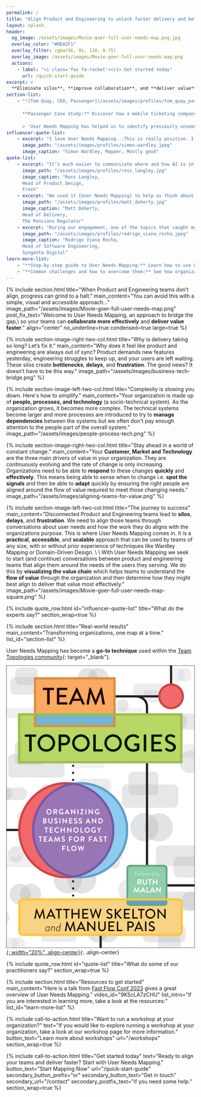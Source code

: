 ```yaml
---
permalink: /
title: "Align Product and Engineering to unlock faster delivery and better results."
layout: splash
header: 
  og_image: /assets/images/Movie-goer-full-user-needs-map.png.jpg
  overlay_color: "#0EA2F1"
  overlay_filter: rgba(56, 91, 110, 0.75)
  overlay_image: /assets/images/Movie-goer-full-user-needs-map.png
  actions: 
    - label: "<i class='fas fa-rocket'></i> Get started today"
      url: /quick-start-guide
excerpt: > 
  **Eliminate silos**, **improve collaboration**, and **deliver value** to your users **faster**.
section-list:
    - "![Tom Quay, CEO, Passenger](/assets/images/profiles/tom_quay_passenger.jpeg){: .align-right .author-avatar }
  
      **Passenger Case Study:** Discover how a mobile ticketing company used User Needs Mapping to disccover value streams and align their teams for optimal delivery. [Read the story.](/docs/case-studies/passenger)  
    
      > 'User Needs Mapping has helped us to identify previously unseen ways of organizing our teams and was a valuable part of applying Team Topologies at Passenger' Tom Quay, CEO, Passenger"
influencer-quote-list:
    - excerpt: "I love User Needs Mapping...This is really positive. I know it's not the full map but even thinking about the users, their needs and chain of components is a transformational change for many...give it some love"  
      image_path: "/assets/images/profiles/simon-wardley.jpeg"
      image_caption: "Simon Wardley, Mapper, Mostly good"
quote-list:
    - excerpt: "It’s much easier to communicate where and how AI is influencing a user or customer need with UNM than customer journey maps or service blueprints."  
      image_path: "/assets/images/profiles/ross_langley.jpg"
      image_caption: "Ross Langley,  
      Head of Product Design,  
      Fresh"
    - excerpt: "We used it [User Needs Mapping] to help us think about the service and platforms we needed to support Developers to do their work."  
      image_path: "/assets/images/profiles/matt_doherty.jpg"
      image_caption: "Matt Doherty,  
      Head of Delivery,  
      The Pensions Regulator"
    - excerpt: "During our engagement, one of the topics that caught my attention the most was User Needs Mapping, which helped us reconsider how internal services are provided"
      image_path: "/assets/images/profiles/rodrigo_viana_rocha.jpeg"
      image_caption: "Rodrigo Viana Rocha,  
      Head of Software Engineering,  
      Syngenta Digital"
learn-more-list:
    - "**Step-by-step guide to User Needs Mapping:** Learn how to use User Needs Mapping to align your teams around the needs of your users. [Read the guide.](/docs/introduction-to-user-needs-mapping)"
    - "**Common challenges and how to overcome them:** See how organizations have overcome common challenges with User Needs Mapping. [Read the article.](/docs/challenges)"
---
```


{% include section.html
    title="When Product and Engineering teams don’t align, progress can grind to a halt."
    main_content="You can avoid this with a simple, visual and accessible approach..."
    image_path="/assets/images/Movie-goer-full-user-needs-map.png"
    post_fix_text="Welcome to User Needs Mapping, an approach to bridge the gap,\\
    so your teams can **collaborate more effectively** and **deliver value faster**."
    align="center"
    no_underline=true
    condensed=true
    large=true
%}

{% include section-image-right-two-col.html
    title="Why is delivery taking so long? Let’s fix it."
    main_content="Why does it feel like product and engineering are always out of sync? Product demands new features yesterday, engineering struggles to keep up, and your users are left waiting. These silos create **bottlenecks**, **delays**, and **frustration**. The good news? It doesn’t have to be this way."
    image_path="/assets/images/business-tech-bridge.png"
%}

{% include section-image-left-two-col.html
    title="Complexity is slowing you down. Here's how to simplify."
    main_content="Your organization is made up of **people, processes, and technology** (a socio-technical system). As the organization grows, it becomes more complex. The technical systems become larger and more processes are introduced to try to **manage dependencies** between the systems but we often don't pay enough attention to the people part of the overall system."
    image_path="/assets/images/people-process-tech.png"
%}

{% include section-image-right-two-col.html
    title="Stay ahead in a world of constant change."
    main_content="Your **Customer, Market and Technology** are the three main drivers of value in your organization. They are continuously evolving and the rate of change is only increasing. Organizations need to be able to **respond** to these changes **quickly** and **effectively**. This means being able to sense when to change i.e. **spot the signals** and then be able to **adapt** quickly by ensuring the right people are aligned around the flow of value required to meet those changing needs."
    image_path="/assets/images/aligning-teams-for-value.png"
%}

{% include section-image-left-two-col.html
    title="The journey to success"
    main_content="Disconnected Product and Engineering teams lead to **silos**, **delays**, and **frustration**. We need to align those teams through conversations about user needs and how the work they do aligns with the organizations purpose. This is where User Needs Mapping comes in. It is a **practical**, **accessible**, and **scalable** approach that can be used by teams of any size, with or without prior experience of techniques like Wardley Mapping or Domain-Driven Design.
    \\
    \\
    With User Needs Mapping we seek to start (and continue) conversations between product and engineering teams that align them around the needs of the users they serving. We do this by **visualizing the value chain** which helps teams to understand the **flow of value** through the organization and then determine how they might best align to deliver that value most effectively."
    image_path="/assets/images/Movie-goer-full-user-needs-map-square.png"
%}

{% include quote_row.html id="influencer-quote-list" title="What do the experts say?" section_wrap=true %}

{% include section.html
    title="Real-world results"
    main_content="Transforming organizations, one map at a time."
    list_id="section-list"
%}

User Needs Mapping has become a **go-to technique** used within the [Team Topologies community](https://community.teamtopologies.com){: target="_blank"}.

[![Team Topologies](/assets/images/teamtopologies/TeamTop_cover_RGB_flat_stroke.jpg){: width="20%" .align-center}](https://teamtopologies.com/unm){: .align-center}

{% include quote_row.html id="quote-list" title="What do some of our practitioners say?" section_wrap=true %}

{% include section.html
    title="Resources to get started"
    main_content="Here is a talk from [Fast Flow Conf 2023](https://fastflowconf.com/) gives a great overview of User Needs Mapping."
    video_id="9KScLA7zCHU"
    list_intro="If you are interested in learning more, take a look at the resources:"
    list_id="learn-more-list"
%}

{% include call-to-action.html
    title="Want to run a workshop at your organization?"
    text="If you would like to explore running a workshop at your organization, take a look at our workshop page for more information."
    button_text="Learn more about workshops"
    url="/workshops"
    section_wrap=true
  %}

{% include call-to-action.html
    title="Get started today"
    text="Ready to align your teams and deliver faster? Start with User Needs Mapping."
    button_text="Start Mapping Now"
    url="/quick-start-guide"
    secondary_button_prefix="or"
    secondary_button_text="Get in touch"
    secondary_url="/contact"
    secondary_postfix_text="if you need some help."
    section_wrap=true
  %}
